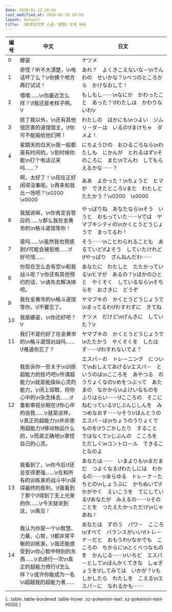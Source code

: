 ```yaml
---
date: 2020-02-23 20:56
last_modified_at: 2020-02-28 16:39
layout: default
title: 《精灵宝可梦 心金／魂银》文本 646
---
```

| 编号 | 中文 | 日文 |
| ---- | ---- | ---- |
| 0 | 娜姿 | ナツメ |
| 1 | 奇怪？听不大清楚，\n电话坏了么？\r你换个地方再打试试！ | あれ？　よくきこえないな－\nでんわの　せいかな？\rべつのところから　かけなおして！ |
| 2 | 喂喂……\n你最近怎么样？\f我还是老样子啊。\r | もしもし⋯⋯\nなにか　かわったこと　あった？\fわたしは　かわりないわ\r |
| 3 | 除了我以外，\n还有其他很厉害的道馆馆主，\f你可不能输给他们啊！ | わたしの　ほかにも\nつよい　ジムリ－ダ－は　いるの\fまけちゃ　ダメよ！ |
| 4 | 星期天的白天\n我一般都是有时间的。\r到时候你能\n打个电话过来吗……？ | にちようびの　おひるごろなら\nわたしも　じかんが　とれるはず\rそのころに　また\nでんわ　してもらえるかな⋯⋯？ |
| 5 | 啊，太好了！\n现在正好闲得没事呢。\r再来和我比一场吧？\v0200　\x0000 | ああ　よかった！\nちょうど　ヒマが　できたところ\rまた　わたしと　たたかう？\v0200　\x0000 |
| 6 | 我就说嘛，\n你肯定会答应的……\r那么我在金黄市的\n格斗道馆等你！ | やっぱりね　あなたなら\nそう　いうと　おもっていた⋯⋯\rでは　ヤマブキシティの\nかくとうどうじょうで　まってるわ！ |
| 7 | 是吗……\n虽然我也预感到\f可能会被拒绝……\f好可惜…… | そう⋯⋯\nことわられることも　あるていど\fよそう　していたけれど\fやっぱり　ざんねんだわ⋯⋯ |
| 8 | 你现在怎么会有空\n和我战斗呢？\r你还有其他预约的话，\n请先去解决掉吧。 | あなたに　わたしと　たたかっている\nヒマが　あるの？\rほかのひとと　やくそく　しているなら\nそちらを　おさきに　どうぞ |
| 9 | 我在金黄市的\n格斗道馆等你。\f不要忘了。 | ヤマブキの　かくとうどうじょうで\nまってるわ\fわすれずに　きてね |
| 10 | 我是娜姿，\n你还好吧？\r | ナツメ　だけど\nげんきに　していた？\r |
| 11 | 我们不是约好了在金黄市的\n格斗道馆对战吗……\f难道你忘了？ | ヤマブキの　かくとうどうじょうで\nたたかう　やくそくを　したはず⋯⋯\fわすれないでよ？ |
| 12 | 我告诉你一些关于\n训练超能力的技巧吧\r所谓超能力\n就是能操纵心灵的能力，\r闭上双眼，将你心中的\n杂念抹去……\f重新审视长眠在\f你心中的自我……\r就是这样，\r真正的超能力\n并非使用超能力\f移动物品什么的，\r而是正确地\n掌控自己的心灵。 | エスパ－の　トレ－ニング　について\nおしえてあげる\rエスパ－　というのは\nこころを　あやつる　のうりょくなの\rめをつぶって　あたまの　なかから\nよけいなものを　ふりはらい⋯⋯\fこころの　そこに　ねむっている\fじぶんじしんを　みつめなおす⋯⋯\rそう\rほんとうの　エスパ－は\nちょうのうりょくで　ものを\fうごかしたり　すること　ではなくて\rじぶんの　こころを　ただしく\nコントロ－ル　できることなのよ |
| 13 | 我看到了，\n你今后\f还会变得更强……\r在和所有的训练家的战斗中\n获得最终的胜利，\f我看到了那个\f得到了无上光荣的你……\r今天就说到这，\n再见！ | あなたは⋯⋯　いまよりも\nまだまだ　つよくなる\fわたしには　わかるの⋯⋯\rあらゆる　トレ－ナ－たちとの\nしょうぶに　かちぬいて\fかがやく　えいこうを　てにしている\fあなたが　みえるの⋯⋯\rそのことを　つたえたかっただけ\nじゃあね！ |
| 14 | 我认为你是一个\n智慧、力量、心智，\f都非常平衡的训练家。\r我还能感受到\n你心智中特别的东西……\r去进行一次\n真正的超能力修行\f怎么样？\r或许你能成为一名\n超越我的超能力者…… | あなたは　ずのう　パワ－　こころ\nすべて　バランスがいい\fトレ－ナ－だと　おもうわ\rなかでも　こころの　ちからに\nとくべつなものを　かんじる⋯⋯\rいちど　エスパ－として\nほんかくてきな　しゅぎょうを\fしてみては　いかが？\rもしかしたら　わたしを　こえる\nエスパ－に　なれるかも⋯⋯ |
{: .table .table-bordered .table-hover .xz-pokemon-text .xz-pokemon-text-HGSS }
